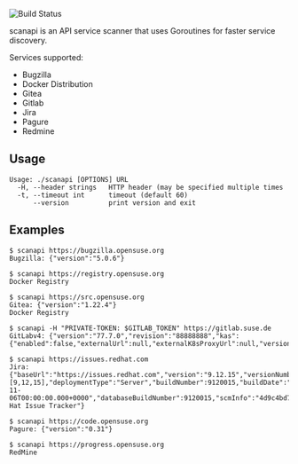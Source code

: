 ![Build Status](https://github.com/ricardobranco777/scanapi/actions/workflows/ci.yml/badge.svg)

scanapi is an API service scanner that uses Goroutines for faster service discovery.

Services supported:
- Bugzilla
- Docker Distribution
- Gitea
- Gitlab
- Jira
- Pagure
- Redmine

## Usage

```
Usage: ./scanapi [OPTIONS] URL
  -H, --header strings   HTTP header (may be specified multiple times
  -t, --timeout int      timeout (default 60)
      --version          print version and exit
```

## Examples

```
$ scanapi https://bugzilla.opensuse.org
Bugzilla: {"version":"5.0.6"}

$ scanapi https://registry.opensuse.org
Docker Registry

$ scanapi https://src.opensuse.org
Gitea: {"version":"1.22.4"}
Docker Registry

$ scanapi -H "PRIVATE-TOKEN: $GITLAB_TOKEN" https://gitlab.suse.de
GitLabv4: {"version":"77.7.0","revision":"88888888","kas":{"enabled":false,"externalUrl":null,"externalK8sProxyUrl":null,"version":null},"enterprise":false}

$ scanapi https://issues.redhat.com
Jira: {"baseUrl":"https://issues.redhat.com","version":"9.12.15","versionNumbers":[9,12,15],"deploymentType":"Server","buildNumber":9120015,"buildDate":"2024-11-06T00:00:00.000+0000","databaseBuildNumber":9120015,"scmInfo":"4d9c4bd7a744d02f6fd1c40b1e7bc5cff95adbdc","serverTitle":"Red Hat Issue Tracker"}

$ scanapi https://code.opensuse.org
Pagure: {"version":"0.31"}

$ scanapi https://progress.opensuse.org
RedMine
```
